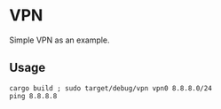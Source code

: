 # VPN

Simple VPN as an example.

## Usage

```shell
cargo build ; sudo target/debug/vpn vpn0 8.8.8.0/24
ping 8.8.8.8
```
